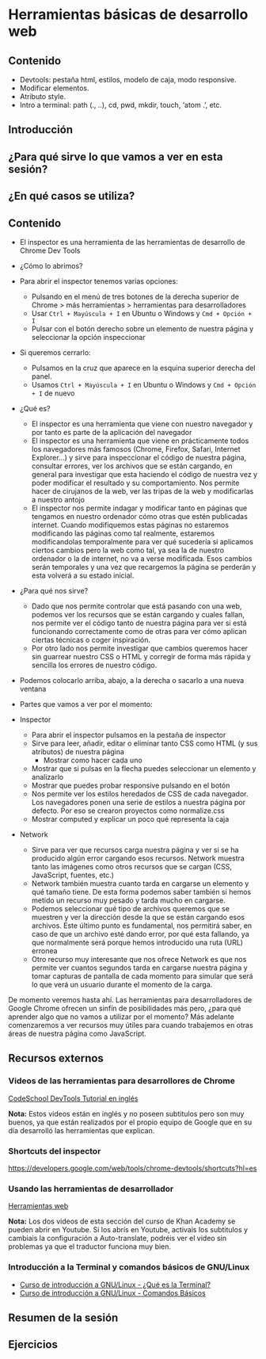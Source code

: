 # Herramientas básicas de desarrollo web

## Contenido

- Devtools: pestaña html, estilos, modelo de caja, modo responsive.
- Modificar elementos.
- Atributo style.
- Intro a terminal: path (., ..), cd, pwd, mkdir, touch, ‘atom .’, etc.

## Introducción


## ¿Para qué sirve lo que vamos a ver en esta sesión?


## ¿En qué casos se utiliza?


## Contenido

- El inspector es una herramienta de las herramientas de desarrollo de Chrome Dev Tools

- ¿Cómo lo abrimos?
- Para abrir el inspector tenemos varias opciones:
  - Pulsando en el menú de tres botones de la derecha superior de Chrome > más herramientas > herramientas para desarrolladores
  - Usar `Ctrl + Mayúscula + I` en Ubuntu o Windows y `Cmd + Opción + I`
  - Pulsar con el botón derecho sobre un elemento de nuestra página y seleccionar la opción inspeccionar

- Si queremos cerrarlo:
  - Pulsamos en la cruz que aparece en la esquina superior derecha del panel.
  - Usamos `Ctrl + Mayúscula + I` en Ubuntu o Windows y `Cmd + Opción + I` de nuevo

- ¿Qué es?
  - El inspector es una herramienta que viene con nuestro navegador y por tanto es parte de la aplicación del navegador
  - El inspector es una herramienta que viene en prácticamente todos los navegadores más famosos (Chrome, Firefox, Safari, Internet Explorer…) y sirve para inspeccionar el código de nuestra página, consultar errores, ver los archivos que se están cargando, en general para investigar que esta haciendo el código de nuestra vez y poder modificar el resultado y su comportamiento. Nos permite hacer de cirujanos de la web, ver las tripas de la web y modificarlas a nuestro antojo
  - El inspector nos permite indagar y modificar tanto en páginas que tengamos en nuestro ordenador cómo otras que estén publicadas internet. Cuando modifiquemos estas páginas no estaremos modificando las páginas como tal realmente, estaremos modificandolas temporalmente para ver qué sucedería si aplicamos ciertos cambios pero la web como tal, ya sea la de nuestro ordenador o la de internet, no va a verse modificada. Esos cambios serán temporales y una vez que recargemos la página se perderán y esta volverá a su estado inicial.

- ¿Para qué nos sirve?
  - Dado que nos permite controlar que está pasando con una web, podemos ver los recursos que se están cargando y cuales fallan, nos permite ver el código tanto de nuestra página para ver si está funcionando correctamente como de otras para ver cómo aplican ciertas técnicas o coger inspiración.
  - Por otro lado nos permite investigar que cambios queremos hacer sin guarrear nuestro CSS o HTML y corregir de forma más rápida y sencilla los errores de nuestro código.

- Podemos colocarlo arriba, abajo, a la derecha o sacarlo a una nueva ventana

- Partes que vamos a ver por el momento:

- Inspector
  - Para abrir el inspector pulsamos en la pestaña de inspector
  - Sirve para leer, añadir, editar o eliminar tanto CSS como HTML (y sus atributos) de nuestra página
    - Mostrar como hacer cada uno
  - Mostrar que si pulsas en la flecha puedes seleccionar un elemento y analizarlo
  - Mostrar que puedes probar responsive pulsando en el botón
  - Nos permite ver los estilos heredados de CSS de cada navegador. Los navegadores ponen una serie de estilos a nuestra página por defecto. Por eso se crearon proyectos como normalize.css
  - Mostrar computed y explicar un poco qué representa la caja

- Network
  - Sirve para ver que recursos carga nuestra página y ver si se ha producido algún error cargando esos recursos. Network muestra tanto las imágenes como otros recursos que se cargan (CSS, JavaScript, fuentes, etc.)
  - Network también muestra cuanto tarda en cargarse un elemento y qué tamaño tiene. De esta forma podemos saber también si hemos metido un recurso muy pesado y tarda mucho en cargarse.
  - Podemos seleccionar qué tipo de archivos queremos que se muestren y ver la dirección desde la que se están cargando esos archivos. Este último punto es fundamental, nos permitirá saber, en caso de que un archivo esté dando error, por qué esta fallando, ya que normalmente será porque hemos introducido una ruta (URL) erronea
  - Otro recurso muy interesante que nos ofrece Network es que nos permite ver cuantos segundos tarda en cargarse nuestra página y tomar capturas de pantalla de cada momento para simular que será lo que verá un usuario durante el momento de la carga.

De momento veremos hasta ahí. Las herramientas para desarrolladores de Google Chrome ofrecen un sinfín de posibilidades más pero, ¿para qué aprender algo que no vamos a utilizar por el momento? Más adelante comenzaremos a ver recursos muy útiles para cuando trabajemos en otras áreas de nuestra página como JavaScript.


## Recursos externos

### Videos de las herramientas para desarrollores de Chrome

[CodeSchool DevTools Tutorial en inglés](http://discover-devtools.codeschool.com/chapters/1?locale=en)

**Nota:** Estos videos están en inglés y no poseen subtitulos pero son muy buenos, ya que están realizados por el propio equipo de Google que en su día desarrolló las herramientas que explican.

### Shortcuts del inspector

https://developers.google.com/web/tools/chrome-devtools/shortcuts?hl=es

### Usando las herramientas de desarrollador

[Herramientas web](https://es.khanacademy.org/computing/computer-programming/html-css/web-development-tools/a/using-the-browser-developer-tools)

**Nota:** Los dos videos de esta sección del curso de Khan Academy se pueden abrir en Youtube. Si los abrís en Youtube, activais los subtitulos y cambiais la configuración a Auto-translate, podréis ver el video sin problemas ya que el traductor funciona muy bien.

### Introducción a la Terminal y comandos básicos de GNU/Linux

- [Curso de introducción a GNU/Linux - ¿Qué es la Terminal? ](https://www.youtube.com/watch?v=5b7j-Keeokc)
- [Curso de introducción a GNU/Linux - Comandos Básicos](https://www.youtube.com/watch?v=esbup7hKv6E)



## Resumen de la sesión


## Ejercicios
